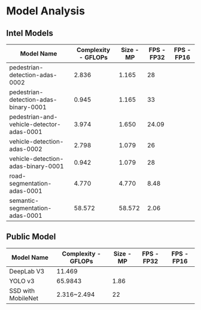 # Model Analysis

## Intel Models
|Model Name   |Complexity - GFLOPs   | Size - MP  | FPS - FP32 |  FPS - FP16 |
|---|---|---|---|---|
|pedestrian-detection-adas-0002   |2.836   |1.165   |28   |   |
|pedestrian-detection-adas-binary-0001   |0.945   |1.165|33   |   |
|pedestrian-and-vehicle-detector-adas-0001   |	3.974   |1.650	   |24.09   |   |
|vehicle-detection-adas-0002   |2.798   |1.079   |26   |   |
|vehicle-detection-adas-binary-0001   |0.942   |1.079   |28   |   |
|road-segmentation-adas-0001   |4.770   |4.770   |8.48   |   |
|semantic-segmentation-adas-0001   |58.572   |58.572   |2.06  |   |

## Public Model
|Model Name   |Complexity - GFLOPs   | Size - MP  | FPS - FP32 |  FPS - FP16 |
|---|---|---|---|---|
|DeepLab V3|11.469||||
|YOLO v3|65.9843|1.86|||
|SSD with MobileNet |2.316~2.494|22|||

